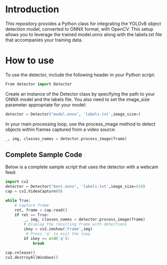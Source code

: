 # Introduction
This repository provides a Python class for integrating the YOLOv8 object detection model, converted to ONNX format, with OpenCV. This setup allows you to leverage the trained model.onnx along with the labels.txt file that accompanies your training data.

# How to use

To use the detector, include the following header in your Python script:

```python
From detector import Detector
```
Create an instance of the Detector class by specifying the path to your ONNX model and the labels file. You also need to set the image_size parameter appropriate for your model:
```python
detector = Detector("model.onnx", 'labels.txt',image_size=)
```
In your main processing loop, use the process_image method to detect objects within frames captured from a video source:
```python
_, img, classes_names = detector.process_image(frame)
```

## Complete Sample Code

Below is a complete sample script that uses the detector with a webcam feed:

```python
import cv2
detector = Detector("best.onnx", 'labels.txt',image_size=410)
cap = cv2.VideoCapture(0)

while True:
    # capture frame
    ret, frame = cap.read()
    if ret == True:
        _, img, classes_names = detector.process_image(frame)
        # Display the resulting frame with detections
        ikey = cv2.imshow('Frame',img)
         # Press 'q' to exit the loop
        if ikey == ord('q'):
            break

cap.release()  
cv2.destroyAllWindows()
```

